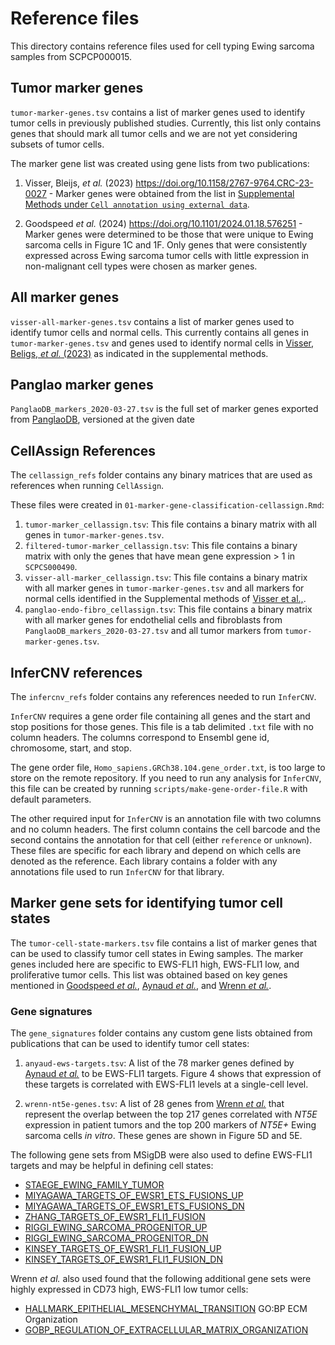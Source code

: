 # Reference files

This directory contains reference files used for cell typing Ewing sarcoma samples from SCPCP000015.

## Tumor marker genes

`tumor-marker-genes.tsv` contains a list of marker genes used to identify tumor cells in previously published studies.
Currently, this list only contains genes that should mark all tumor cells and we are not yet considering subsets of tumor cells.

The marker gene list was created using gene lists from two publications:

1. Visser, Bleijs, _et al._ (2023) https://doi.org/10.1158/2767-9764.CRC-23-0027 - Marker genes were obtained from the list in [Supplemental Methods under `Cell annotation using external data`](https://aacr.silverchair-cdn.com/aacr/content_public/journal/cancerrescommun/3/10/10.1158_2767-9764.crc-23-0027/1/crc-23-0027-s01.pdf).

2. Goodspeed _et al._ (2024) https://doi.org/10.1101/2024.01.18.576251 - Marker genes were determined to be those that were unique to Ewing sarcoma cells in Figure 1C and 1F.
Only genes that were consistently expressed across Ewing sarcoma tumor cells with little expression in non-malignant cell types were chosen as marker genes.

## All marker genes

`visser-all-marker-genes.tsv` contains a list of marker genes used to identify tumor cells and normal cells.
This currently contains all genes in `tumor-marker-genes.tsv` and genes used to identify normal cells in [Visser, Beligs, _et al._ (2023)](https://doi.org/10.1158/2767-9764.CRC-23-0027) as indicated in the supplemental methods.

## Panglao marker genes

`PanglaoDB_markers_2020-03-27.tsv` is the full set of marker genes exported from [PanglaoDB](https://panglaodb.se), versioned at the given date

## CellAssign References

The `cellassign_refs` folder contains any binary matrices that are used as references when running `CellAssign`.

These files were created in `01-marker-gene-classification-cellassign.Rmd`:

1. `tumor-marker_cellassign.tsv`: This file contains a binary matrix with all genes in `tumor-marker-genes.tsv`.
2. `filtered-tumor-marker_cellassign.tsv`: This file contains a binary matrix with only the genes that have mean gene expression > 1 in `SCPCS000490`.
3. `visser-all-marker_cellassign.tsv`: This file contains a binary matrix with all marker genes in `tumor-marker-genes.tsv` and all markers for normal cells identified in the Supplemental methods of [Visser et al.,](https://doi.org/10.1158/2767-9764.CRC-23-0027).
4. `panglao-endo-fibro_cellassign.tsv`: This file contains a binary matrix with all marker genes for endothelial cells and fibroblasts from `PanglaoDB_markers_2020-03-27.tsv` and all tumor markers from `tumor-marker-genes.tsv`.

## InferCNV references

The `infercnv_refs` folder contains any references needed to run `InferCNV`.

`InferCNV` requires a gene order file containing all genes and the start and stop positions for those genes.
This file is a tab delimited `.txt` file with no column headers.
The columns correspond to Ensembl gene id, chromosome, start, and stop.

The gene order file, `Homo_sapiens.GRCh38.104.gene_order.txt`, is too large to store on the remote repository.
If you need to run any analysis for `InferCNV`, this file can be created by running `scripts/make-gene-order-file.R` with default parameters.

The other required input for `InferCNV` is an annotation file with two columns and no column headers.
The first column contains the cell barcode and the second contains the annotation for that cell (either `reference` or `unknown`).
These files are specific for each library and depend on which cells are denoted as the reference.
Each library contains a folder with any annotations file used to run `InferCNV` for that library.

## Marker gene sets for identifying tumor cell states 

The `tumor-cell-state-markers.tsv` file contains a list of marker genes that can be used to classify tumor cell states in Ewing samples. 
The marker genes included here are specific to EWS-FLI1 high, EWS-FLI1 low, and proliferative tumor cells. 
This list was obtained based on key genes mentioned in [Goodspeed _et al._](https://doi.org/10.1101/2024.01.18.576251), [Aynaud _et al._](https://doi.org/10.1016/j.celrep.2020.01.049), and [Wrenn _et al._](https://doi.org/10.1158/1078-0432.CCR-23-1111). 

### Gene signatures 

The `gene_signatures` folder contains any custom gene lists obtained from publications that can be used to identify tumor cell states: 

1. `anyaud-ews-targets.tsv`: A list of the 78 marker genes defined by [Aynaud _et al._](https://doi.org/10.1016/j.celrep.2020.01.049) to be EWS-FLI1 targets. 
Figure 4 shows that expression of these targets is correlated with EWS-FLI1 levels at a single-cell level. 

2. `wrenn-nt5e-genes.tsv`: A list of 28 genes from [Wrenn _et al._](https://doi.org/10.1158/1078-0432.CCR-23-1111) that represent the overlap between the top 217 genes correlated with _NT5E_ expression in patient tumors and the top 200 markers of _NT5E+_ Ewing sarcoma cells _in vitro_. 
These genes are shown in Figure 5D and 5E. 

The following gene sets from MSigDB were also used to define EWS-FLI1 targets and may be helpful in defining cell states:  

- [STAEGE_EWING_FAMILY_TUMOR](https://www.gsea-msigdb.org/gsea/msigdb/human/geneset/STAEGE_EWING_FAMILY_TUMOR.html)
- [MIYAGAWA_TARGETS_OF_EWSR1_ETS_FUSIONS_UP](https://www.gsea-msigdb.org/gsea/msigdb/human/geneset/MIYAGAWA_TARGETS_OF_EWSR1_ETS_FUSIONS_UP.html)
- [MIYAGAWA_TARGETS_OF_EWSR1_ETS_FUSIONS_DN](https://www.gsea-msigdb.org/gsea/msigdb/human/geneset/MIYAGAWA_TARGETS_OF_EWSR1_ETS_FUSIONS_DN.html)
- [ZHANG_TARGETS_OF_EWSR1_FLI1_FUSION](https://www.gsea-msigdb.org/gsea/msigdb/human/geneset/ZHANG_TARGETS_OF_EWSR1_FLI1_FUSION.html)
- [RIGGI_EWING_SARCOMA_PROGENITOR_UP](https://www.gsea-msigdb.org/gsea/msigdb/human/geneset/RIGGI_EWING_SARCOMA_PROGENITOR_UP.html) 
- [RIGGI_EWING_SARCOMA_PROGENITOR_DN](https://www.gsea-msigdb.org/gsea/msigdb/human/geneset/RIGGI_EWING_SARCOMA_PROGENITOR_DN.html) 
- [KINSEY_TARGETS_OF_EWSR1_FLI1_FUSION_UP](https://www.gsea-msigdb.org/gsea/msigdb/human/geneset/KINSEY_TARGETS_OF_EWSR1_FLII_FUSION_UP.html)
- [KINSEY_TARGETS_OF_EWSR1_FLI1_FUSION_DN](https://www.gsea-msigdb.org/gsea/msigdb/human/geneset/KINSEY_TARGETS_OF_EWSR1_FLII_FUSION_DN.html)

Wrenn _et al._ also used found that the following additional gene sets were highly expressed in CD73 high, EWS-FLI1 low tumor cells: 

- [HALLMARK_EPITHELIAL_MESENCHYMAL_TRANSITION](https://www.gsea-msigdb.org/gsea/msigdb/human/geneset/HALLMARK_EPITHELIAL_MESENCHYMAL_TRANSITION.html)
GO:BP ECM Organization 
- [GOBP_REGULATION_OF_EXTRACELLULAR_MATRIX_ORGANIZATION](https://www.gsea-msigdb.org/gsea/msigdb/human/geneset/GOBP_REGULATION_OF_EXTRACELLULAR_MATRIX_ORGANIZATION.html)
